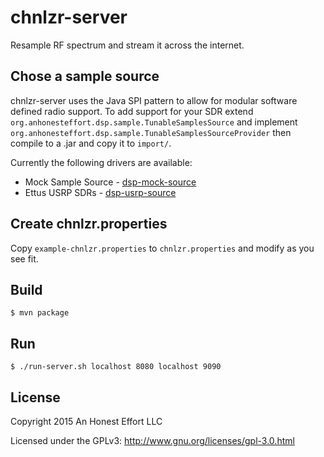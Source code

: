 # chnlzr-server

Resample RF spectrum and stream it across the internet.

## Chose a sample source
chnlzr-server uses the Java SPI pattern to allow for modular software defined
radio support. To add support for your SDR extend `org.anhonesteffort.dsp.sample.TunableSamplesSource`
and implement `org.anhonesteffort.dsp.sample.TunableSamplesSourceProvider`
then compile to a .jar and copy it to `import/`.

Currently the following drivers are available:
  + Mock Sample Source - [dsp-mock-source](https://github.com/rhodey/dsp-mock-source)
  + Ettus USRP SDRs - [dsp-usrp-source](https://github.com/rhodey/dsp-usrp-source)

## Create chnlzr.properties
Copy `example-chnlzr.properties` to `chnlzr.properties` and modify as you see fit.

## Build
```
$ mvn package
```

## Run
```
$ ./run-server.sh localhost 8080 localhost 9090
```

## License

Copyright 2015 An Honest Effort LLC

Licensed under the GPLv3: http://www.gnu.org/licenses/gpl-3.0.html
